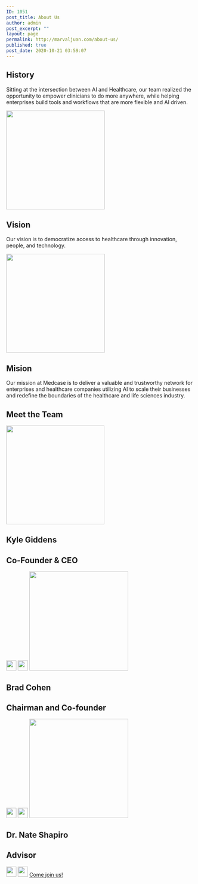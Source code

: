 ```yaml
---
ID: 1051
post_title: About Us
author: admin
post_excerpt: ""
layout: page
permalink: http://marvaljuan.com/about-us/
published: true
post_date: 2020-10-21 03:59:07
---
```

<h2>History</h2>		
		<p>Sitting at the intersection between AI and Healthcare, our team realized the opportunity to empower clinicians to do more anywhere, while helping enterprises build tools and workflows that are more flexible and AI driven.</p>		
										<img width="264" height="264" src="http://marvaljuan.com/wp-content/uploads/2020/12/medcase-vision.png" alt="" loading="lazy" srcset="https://marvaljuan.com/wp-content/uploads/2020/12/medcase-vision.png 264w, https://marvaljuan.com/wp-content/uploads/2020/12/medcase-vision-150x150.png 150w, https://marvaljuan.com/wp-content/uploads/2020/12/medcase-vision-250x250.png 250w, https://marvaljuan.com/wp-content/uploads/2020/12/medcase-vision-120x120.png 120w" sizes="(max-width: 264px) 100vw, 264px" />											
			<h2>Vision</h2>		
		<p>Our vision is to democratize access to healthcare through innovation, people, and technology.</p>		
										<img width="264" height="264" src="http://marvaljuan.com/wp-content/uploads/2020/12/medcase-mision.png" alt="" loading="lazy" srcset="https://marvaljuan.com/wp-content/uploads/2020/12/medcase-mision.png 264w, https://marvaljuan.com/wp-content/uploads/2020/12/medcase-mision-150x150.png 150w, https://marvaljuan.com/wp-content/uploads/2020/12/medcase-mision-250x250.png 250w, https://marvaljuan.com/wp-content/uploads/2020/12/medcase-mision-120x120.png 120w" sizes="(max-width: 264px) 100vw, 264px" />											
			<h2>Mision</h2>		
		<p>Our mission at Medcase is to deliver a valuable and trustworthy network for enterprises and healthcare companies utilizing AI to scale their businesses and redefine the boundaries of the healthcare and life sciences industry.</p>		
			<h2>Meet the Team</h2>		
										<img width="263" height="264" src="http://marvaljuan.com/wp-content/uploads/2020/11/kyle-giddens-medcase-1.png" alt="" loading="lazy" srcset="https://marvaljuan.com/wp-content/uploads/2020/11/kyle-giddens-medcase-1.png 263w, https://marvaljuan.com/wp-content/uploads/2020/11/kyle-giddens-medcase-1-150x150.png 150w, https://marvaljuan.com/wp-content/uploads/2020/11/kyle-giddens-medcase-1-250x250.png 250w, https://marvaljuan.com/wp-content/uploads/2020/11/kyle-giddens-medcase-1-120x120.png 120w" sizes="(max-width: 263px) 100vw, 263px" />											
			<h2>Kyle Giddens</h2>		
			<h2>Co-Founder & CEO</h2>		
										<img width="27" height="27" src="http://marvaljuan.com/wp-content/uploads/2020/11/medcase-linkedin.png" alt="" loading="lazy" />											
										<img width="27" height="27" src="http://marvaljuan.com/wp-content/uploads/2020/11/medcase-email.png" alt="" loading="lazy" />											
										<img width="265" height="265" src="http://marvaljuan.com/wp-content/uploads/2020/11/brad-cohen-medcase.png" alt="" loading="lazy" srcset="https://marvaljuan.com/wp-content/uploads/2020/11/brad-cohen-medcase.png 265w, https://marvaljuan.com/wp-content/uploads/2020/11/brad-cohen-medcase-150x150.png 150w, https://marvaljuan.com/wp-content/uploads/2020/11/brad-cohen-medcase-250x250.png 250w, https://marvaljuan.com/wp-content/uploads/2020/11/brad-cohen-medcase-120x120.png 120w" sizes="(max-width: 265px) 100vw, 265px" />											
			<h2>Brad Cohen</h2>		
			<h2>Chairman and Co-founder</h2>		
										<img width="27" height="27" src="http://marvaljuan.com/wp-content/uploads/2020/11/medcase-linkedin.png" alt="" loading="lazy" />											
										<img width="27" height="27" src="http://marvaljuan.com/wp-content/uploads/2020/11/medcase-email.png" alt="" loading="lazy" />											
										<img width="265" height="265" src="http://marvaljuan.com/wp-content/uploads/2020/11/nate-shapiro-medcase.png" alt="" loading="lazy" srcset="https://marvaljuan.com/wp-content/uploads/2020/11/nate-shapiro-medcase.png 265w, https://marvaljuan.com/wp-content/uploads/2020/11/nate-shapiro-medcase-150x150.png 150w, https://marvaljuan.com/wp-content/uploads/2020/11/nate-shapiro-medcase-250x250.png 250w, https://marvaljuan.com/wp-content/uploads/2020/11/nate-shapiro-medcase-120x120.png 120w" sizes="(max-width: 265px) 100vw, 265px" />											
			<h2>Dr. Nate Shapiro</h2>		
			<h2>Advisor</h2>		
										<img width="27" height="27" src="http://marvaljuan.com/wp-content/uploads/2020/11/medcase-linkedin.png" alt="" loading="lazy" />											
										<img width="27" height="27" src="http://marvaljuan.com/wp-content/uploads/2020/11/medcase-email.png" alt="" loading="lazy" />											
			<a href="http://34.201.241.169/wp-login.php?action=register" role="button">
						Come join us!
					</a>